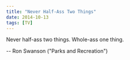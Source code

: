 ```yaml
---
title: "Never Half-Ass Two Things"
date: 2014-10-13
tags: [TV]
---
```


Never half-ass two things. Whole-ass one thing.

-- Ron Swanson ("Parks and Recreation")
